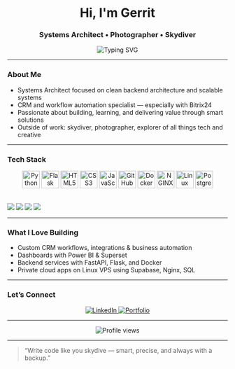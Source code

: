 <h1 align="center">Hi, I'm Gerrit</h1>
<h3 align="center">Systems Architect • Photographer • Skydiver</h3>

<p align="center">
  <img src="https://readme-typing-svg.demolab.com?font=Fira+Code&pause=1000&center=true&vCenter=true&multiline=true&width=435&lines=I+love+building+things+that+work.;I+build+systems%2C+dashboards%2C+and+CRMs.;I+break+limits+in+code+and+in+freefall." alt="Typing SVG" />
</p>

---

### **About Me**
- Systems Architect focused on clean backend architecture and scalable systems  
- CRM and workflow automation specialist — especially with Bitrix24  
- Passionate about building, learning, and delivering value through smart solutions  
- Outside of work: skydiver, photographer, explorer of all things tech and creative

---

### **Tech Stack**

<p align="center">
  <!-- Theme-aware logos with background transparency -->
  <picture>
  <img src="https://cdn.jsdelivr.net/gh/devicons/devicon/icons/python/python-original.svg" alt="Python" width="40" height="40"/>
  <img src="https://cdn.jsdelivr.net/gh/devicons/devicon/icons/flask/flask-original.svg" alt="Flask" width="40" height="40"/>
  <img src="https://cdn.jsdelivr.net/gh/devicons/devicon/icons/html5/html5-original.svg" alt="HTML5" width="40" height="40"/>
  <img src="https://cdn.jsdelivr.net/gh/devicons/devicon/icons/css3/css3-original.svg" alt="CSS3" width="40" height="40"/>
  <img src="https://cdn.jsdelivr.net/gh/devicons/devicon/icons/javascript/javascript-original.svg" alt="JavaScript" width="40" height="40"/>
  <img src="https://cdn.jsdelivr.net/gh/devicons/devicon/icons/github/github-original.svg" alt="GitHub" width="40" height="40"/>
  <img src="https://cdn.jsdelivr.net/gh/devicons/devicon/icons/docker/docker-original.svg" alt="Docker" width="40" height="40"/>
  <img src="https://cdn.jsdelivr.net/gh/devicons/devicon/icons/nginx/nginx-original.svg" alt="NGINX" width="40" height="40"/>
  <img src="https://cdn.jsdelivr.net/gh/devicons/devicon/icons/linux/linux-original.svg" alt="Linux" width="40" height="40"/>
  <img src="https://cdn.jsdelivr.net/gh/devicons/devicon/icons/postgresql/postgresql-original.svg" alt="PostgreSQL" width="40" height="40"/>
</p>
  </picture>
  <br/>
  <img src="https://img.shields.io/badge/Supabase-3ECF8E?style=for-the-badge&logo=supabase&logoColor=white" />
  <img src="https://img.shields.io/badge/Bitrix24-00AEEF?style=for-the-badge&logo=data:image/svg+xml;base64,[bitrix_logo]" />
  <img src="https://img.shields.io/badge/Power%20BI-F2C811?style=for-the-badge&logo=powerbi&logoColor=black" />
  <img src="https://img.shields.io/badge/Apache%20Superset-181717?style=for-the-badge&logo=apache&logoColor=white" />
</p>

---

### **What I Love Building**
- Custom CRM workflows, integrations & business automation
- Dashboards with Power BI & Superset
- Backend services with FastAPI, Flask, and Docker
- Private cloud apps on Linux VPS using Supabase, Nginx, SQL

---

### **Let’s Connect**

<p align="center">
  <a href="https://www.linkedin.com/in/YOUR-LINKEDIN-HANDLE" target="_blank">
    <img src="https://img.shields.io/badge/LinkedIn-0A66C2?style=for-the-badge&logo=linkedin&logoColor=white" alt="LinkedIn" />
  </a>
  <a href="https://gerritv.com" target="_blank">
    <img src="https://img.shields.io/badge/Portfolio-24292F?style=for-the-badge&logo=githubpages&logoColor=white" alt="Portfolio" />
  </a>
</p>

---

<p align="center">
  <img src="https://komarev.com/ghpvc/?username=gerritdev&style=flat-square&color=blue" alt="Profile views" />
</p>

---

> “Write code like you skydive — smart, precise, and always with a backup.”
